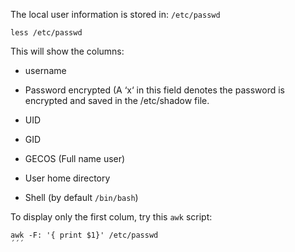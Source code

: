 The local user information is stored in: ```/etc/passwd```

```less /etc/passwd```

This will show the columns:
- username

- Password encrypted (A ‘x‘ in this field denotes the password is encrypted and saved in the /etc/shadow file.    
    
- UID
    
- GID
    
- GECOS (Full name user)
    
- User home directory
    
- Shell (by default ```/bin/bash```)
    
To display only the first colum, try this ```awk``` script:

```
awk -F: '{ print $1}' /etc/passwd
´´´

